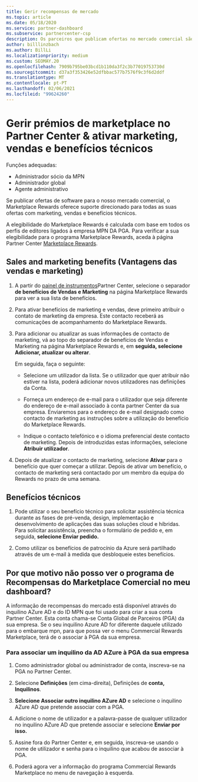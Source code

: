 ```yaml
---
title: Gerir recompensas de mercado
ms.topic: article
ms.date: 05/18/2020
ms.service: partner-dashboard
ms.subservice: partnercenter-csp
description: Os parceiros que publicam ofertas no mercado comercial são elegíveis para benefícios que oferecem apoio ao marketing.
author: billlinzbach
ms.author: BillLi
ms.localizationpriority: medium
ms.custom: SEOMAY.20
ms.openlocfilehash: 7909b795be03bcd1b110da3f2c3b77019753730d
ms.sourcegitcommit: d37a3f353426e52dfbbac577b7576f9c3f6d2ddf
ms.translationtype: MT
ms.contentlocale: pt-PT
ms.lasthandoff: 02/06/2021
ms.locfileid: "99624260"
---
```

# <a name="manage-marketplace-rewards-in-partner-center--activate-marketing-sales-and-technical-benefits"></a>Gerir prémios de marketplace no Partner Center & ativar marketing, vendas e benefícios técnicos

Funções adequadas:

- Administrador sócio da MPN
- Administrador global
- Agente administrativo

Se publicar ofertas de software para o nosso mercado comercial, o Marketplace Rewards oferece suporte direcionado para todas as suas ofertas com marketing, vendas e benefícios técnicos.

A elegibilidade do Marketplace Rewards é calculada com base em todos os perfis de editores ligados à empresa MPN DA PGA. Para verificar a sua elegibilidade para o programa Marketplace Rewards, aceda à página Partner Center [Marketplace Rewards](https://partner.microsoft.com/dashboard/mpn/program/commercialmarketplace).

## <a name="sales-and-marketing-benefits"></a>Sales and marketing benefits (Vantagens das vendas e marketing)

1. A partir do [painel de instrumentos](https://partner.microsoft.com/dashboard)Partner Center, selecione o separador **de benefícios de Vendas e Marketing** na página Marketplace Rewards para ver a sua lista de benefícios. 

2. Para ativar benefícios de marketing e vendas, deve primeiro atribuir o contato de marketing da empresa. Este contacto receberá as comunicações de acompanhamento do Marketplace Rewards.

3. Para adicionar ou atualizar as suas informações de contacto de marketing, vá ao topo do separador de benefícios de Vendas e Marketing na página Marketplace Rewards e, em **seguida, selecione Adicionar, atualizar ou alterar**. 

   Em seguida, faça o seguinte:

   - Selecione um utilizador da lista. Se o utilizador que quer atribuir não estiver na lista, poderá adicionar novos utilizadores nas definições da Conta.

   - Forneça um endereço de e-mail para o utilizador que seja diferente do endereço de e-mail associado à conta partner Center da sua empresa. Enviaremos para o endereço de e-mail designado como contacto de marketing as instruções sobre a utilização do benefício do Marketplace Rewards.

   - Indique o contacto telefónico e o idioma preferencial deste contacto de marketing. Depois de introduzidas estas informações, selecione **Atribuir utilizador**.

4. Depois de atualizar o contacto de marketing, selecione **Ativar** para o benefício que quer começar a utilizar. Depois de ativar um benefício, o contacto de marketing será contactado por um membro da equipa do Rewards no prazo de uma semana.

## <a name="technical-benefits"></a>Benefícios técnicos

1. Pode utilizar o seu benefício técnico para solicitar assistência técnica durante as fases de pré-venda, design, implementação e desenvolvimento de aplicações das suas soluções cloud e híbridas. Para solicitar assistência, preencha o formulário de pedido e, em seguida, **selecione Enviar pedido.**

2. Como utilizar os benefícios de patrocínio da Azure será partilhado através de um e-mail à medida que desbloqueie estes benefícios.

## <a name="why-cant-i-see-the-commercial-marketplace-rewards-program-on-my-dashboard"></a>Por que motivo não posso ver o programa de Recompensas do Marketplace Comercial no meu dashboard?

A informação de recompensas do mercado está disponível através do inquilino AZure AD e do ID MPN que foi usado para criar a sua conta Partner Center. Esta conta chama-se Conta Global de Parceiros (PGA) da sua empresa. Se o seu inquilino Azure AD for diferente daquele utilizado para o embarque mpn, para que possa ver o menu Commercial Rewards Marketplace, terá de o associar à PGA da sua empresa.

### <a name="to-associate-an-azure-ad-tenant-with-the-pga-of-your-company"></a>Para associar um inquilino da AD AZure à PGA da sua empresa

1. Como administrador global ou administrador de conta, inscreva-se na PGA no Partner Center.

2. Selecione **Definições** (em cima-direita), Definições de **conta,** **Inquilinos**. 

3. **Selecione Associar outro inquilino AZure AD** e selecione o inquilino AZure AD que pretende associar com a PGA.

4. Adicione o nome de utilizador e a palavra-passe de qualquer utilizador no inquilino AZure AD que pretende associar e selecione **Enviar por isso.**

5. Assine fora do Partner Center e, em seguida, inscreva-se usando o nome de utilizador e senha para o inquilino que acabou de associar à PGA.

6. Poderá agora ver a informação do programa Commercial Rewards Marketplace no menu de navegação à esquerda.

